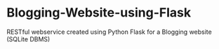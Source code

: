 # Blogging-Website-using-Flask
RESTful webservice created using Python Flask for a Blogging website (SQLite DBMS)
